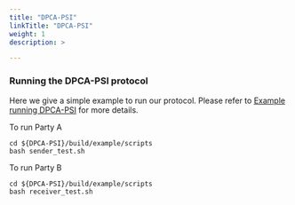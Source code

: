 ```yaml
---
title: "DPCA-PSI"
linkTitle: "DPCA-PSI"
weight: 1
description: >

---
```


### Running the DPCA-PSI protocol

Here we give a simple example to run our protocol. Please refer to [Example running DPCA-PSI](example/README.md) for more details.

To run Party A

```shell
cd ${DPCA-PSI}/build/example/scripts
bash sender_test.sh
```

To run Party B

```shell
cd ${DPCA-PSI}/build/example/scripts
bash receiver_test.sh
```